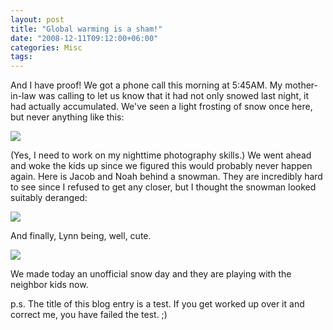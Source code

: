 ```yaml
---
layout: post
title: "Global warming is a sham!"
date: "2008-12-11T09:12:00+06:00"
categories: Misc 
tags: 
---
```


And I have proof! We got a phone call this morning at 5:45AM. My mother-in-law was calling to let us know that it had not only snowed last night, it had actually accumulated. We've seen a light frosting of snow once here, but never anything like this:

<img src="https://static.raymondcamden.com/images//blank.jpg">

(Yes, I need to work on my nighttime photography skills.) We went ahead and woke the kids up since we figured this would probably never happen again. Here is Jacob and Noah behind a snowman. They are incredibly hard to see since I refused to get any closer, but I thought the snowman looked suitably deranged:

<img src="https://static.raymondcamden.com/images/cfjedi//jacobnoah.jpg">

And finally, Lynn being, well, cute.

<img src="https://static.raymondcamden.com/images/cfjedi//lynn.jpg">

We made today an unofficial snow day and they are playing with the neighbor kids now. 

p.s. The title of this blog entry is a test. If you get worked up over it and correct me, you have failed the test. ;)